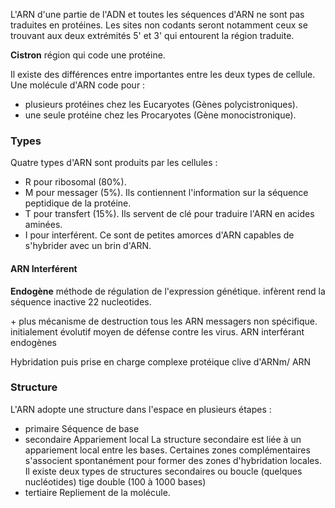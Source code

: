 L'ARN d'une partie de l'ADN et toutes les séquences d'ARN ne sont pas traduites en protéines. Les sites non codants seront notamment ceux se trouvant aux deux extrémités 5' et 3' qui entourent la région traduite.

__Cistron__ région qui code une protéine.

Il existe des différences entre importantes entre les deux types de cellule. Une molécule d'ARN code pour :

* plusieurs protéines chez les Eucaryotes (Gènes polycistroniques).
* une seule protéine chez les Procaryotes (Gène monocistronique).
### Types

Quatre types d'ARN sont produits par les cellules :

* R pour ribosomal (80%).
* M pour messager (5%). Ils contiennent l'information sur la séquence peptidique de la protéine.
* T pour transfert (15%). Ils servent de clé pour traduire l'ARN en acides aminées.
* I pour interférent. Ce sont de petites amorces d'ARN capables de s'hybrider avec un brin d'ARN.
#### ARN Interférent 

__Endogène__ méthode de régulation de l'expression génétique. infèrent rend la séquence inactive 22 nucleotides.

\+ plus mécanisme de destruction tous les ARN messagers non spécifique.
initialement évolutif moyen de défense contre les virus. ARN interférant
endogènes

Hybridation puis prise en charge complexe protéique clive d'ARNm/ ARN
### Structure

L'ARN adopte une structure dans l'espace en plusieurs étapes :

* primaire Séquence de base
* secondaire Appariement local La structure secondaire est liée à un appariement local entre les bases. Certaines zones complémentaires s'associent spontanément pour former des zones d'hybridation locales. Il existe deux types de structures secondaires ou boucle (quelques nucléotides) tige double (100 à 1000 bases)
* tertiaire Repliement de la molécule.